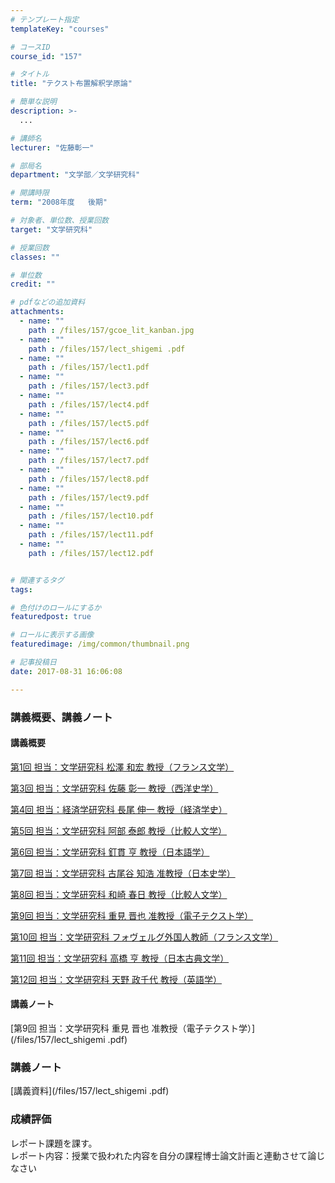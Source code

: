 ```yaml
---
# テンプレート指定
templateKey: "courses"

# コースID
course_id: "157"

# タイトル
title: "テクスト布置解釈学原論"

# 簡単な説明
description: >-
  ...

# 講師名
lecturer: "佐藤彰一"

# 部局名
department: "文学部／文学研究科"

# 開講時限
term: "2008年度	後期"

# 対象者、単位数、授業回数
target: "文学研究科"

# 授業回数
classes: ""

# 単位数
credit: ""

# pdfなどの追加資料
attachments: 
  - name: "" 
    path : /files/157/gcoe_lit_kanban.jpg
  - name: "" 
    path : /files/157/lect_shigemi .pdf
  - name: "" 
    path : /files/157/lect1.pdf
  - name: "" 
    path : /files/157/lect3.pdf
  - name: "" 
    path : /files/157/lect4.pdf
  - name: "" 
    path : /files/157/lect5.pdf
  - name: "" 
    path : /files/157/lect6.pdf
  - name: "" 
    path : /files/157/lect7.pdf
  - name: "" 
    path : /files/157/lect8.pdf
  - name: "" 
    path : /files/157/lect9.pdf
  - name: "" 
    path : /files/157/lect10.pdf
  - name: "" 
    path : /files/157/lect11.pdf
  - name: "" 
    path : /files/157/lect12.pdf


# 関連するタグ
tags:

# 色付けのロールにするか
featuredpost: true

# ロールに表示する画像
featuredimage: /img/common/thumbnail.png

# 記事投稿日
date: 2017-08-31 16:06:08

---
```




### 講義概要、講義ノート

#### 講義概要


[第1回 担当：文学研究科 松澤 和宏 教授（フランス文学）](/files/157/lect1.pdf) 

[第3回 担当：文学研究科 佐藤 彰一 教授（西洋史学）](/files/157/lect3.pdf) 

[第4回 担当：経済学研究科 長尾 伸一 教授（経済学史）](/files/157/lect4.pdf) 

[第5回 担当：文学研究科 阿部 泰郎 教授（比較人文学）](/files/157/lect5.pdf) 

[第6回 担当：文学研究科 釘貫 亨 教授（日本語学）](/files/157/lect6.pdf) 

[第7回 担当：文学研究科 古尾谷 知浩 准教授（日本史学）](/files/157/lect7.pdf) 

[第8回 担当：文学研究科 和崎 春日 教授（比較人文学）](/files/157/lect8.pdf) 

[第9回 担当：文学研究科 重見 晋也 准教授（電子テクスト学）](/files/157/lect9.pdf) 

[第10回 担当：文学研究科 フォヴェルグ外国人教師（フランス文学）](/files/157/lect10.pdf) 

[第11回 担当：文学研究科 高橋 亨 教授（日本古典文学）](/files/157/lect11.pdf) 

[第12回 担当：文学研究科 天野 政千代 教授（英語学）](/files/157/lect12.pdf) 

#### 講義ノート


[第9回 担当：文学研究科 重見 晋也 准教授（電子テクスト学）](/files/157/lect_shigemi .pdf) 

### 講義ノート


[講義資料](/files/157/lect_shigemi .pdf) 

### 成績評価

レポート課題を課す。  
レポート内容：授業で扱われた内容を自分の課程博士論文計画と連動させて論じなさい
